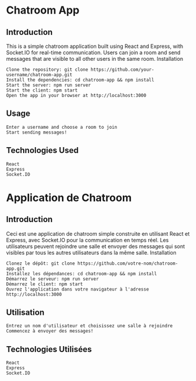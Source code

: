 # Chatroom App

## Introduction

This is a simple chatroom application built using React and Express, with Socket.IO for real-time communication. Users can join a room and send messages that are visible to all other users in the same room.
Installation

    Clone the repository: git clone https://github.com/your-username/chatroom-app.git
    Install the dependencies: cd chatroom-app && npm install
    Start the server: npm run server
    Start the client: npm start
    Open the app in your browser at http://localhost:3000

## Usage

    Enter a username and choose a room to join
    Start sending messages!

## Technologies Used

    React
    Express
    Socket.IO

# Application de Chatroom

## Introduction

Ceci est une application de chatroom simple construite en utilisant React et Express, avec Socket.IO pour la communication en temps réel. Les utilisateurs peuvent rejoindre une salle et envoyer des messages qui sont visibles par tous les autres utilisateurs dans la même salle.
Installation

    Clonez le dépôt: git clone https://github.com/votre-nom/chatroom-app.git
    Installez les dépendances: cd chatroom-app && npm install
    Démarrez le serveur: npm run server
    Démarrez le client: npm start
    Ouvrez l'application dans votre navigateur à l'adresse http://localhost:3000

## Utilisation

    Entrez un nom d'utilisateur et choisissez une salle à rejoindre
    Commencez à envoyer des messages!

## Technologies Utilisées

    React
    Express
    Socket.IO